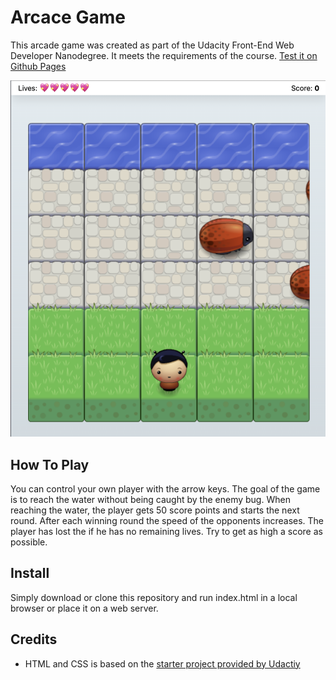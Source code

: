 # Arcace Game
This arcade game was created as part of the Udacity Front-End Web Developer Nanodegree. It meets the requirements of the course. [Test it on Github Pages](https://philippherzig.github.io/udacity-arcade-game/)

![](images/screenshot.png)

## How To Play
You can control your own player with the arrow keys. The goal of the game is to reach the water without being caught by the enemy bug. When reaching the water, the player gets 50 score points and starts the next round. After each winning round the speed of the opponents increases. The player has lost the if he has no remaining lives. Try to get as high a score as possible.

## Install
Simply download or clone this repository and run index.html in a local browser or place it on a web server.

## Credits
* HTML and CSS is based on the [starter project provided by Udactiy](https://github.com/udacity/frontend-nanodegree-arcade-game)

